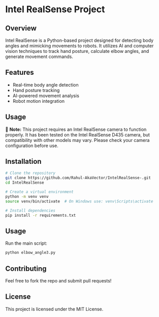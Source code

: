 # Intel RealSense Project

## Overview

Intel RealSense is a Python-based project designed for detecting body angles and mimicking movements to robots. It utilizes AI and computer vision techniques to track hand posture, calculate elbow angles, and generate movement commands.

## Features

- Real-time body angle detection
- Hand posture tracking
- AI-powered movement analysis
- Robot motion integration

## Usage

🔴 **Note:** This project requires an Intel RealSense camera to function properly. It has been tested on the Intel RealSense D435 camera, but compatibility with other models may vary. Please check your camera configuration before use.

## Installation

```bash
# Clone the repository
git clone https://github.com/Rahul-AkaVector/IntelRealSense-.git
cd IntelRealSense

# Create a virtual environment
python -m venv venv
source venv/bin/activate  # On Windows use: venv\Scripts\activate

# Install dependencies
pip install -r requirements.txt
```

## Usage

Run the main script:

```bash
python elbow_angle3.py
```

## Contributing

Feel free to fork the repo and submit pull requests!

## License

This project is licensed under the MIT License.

